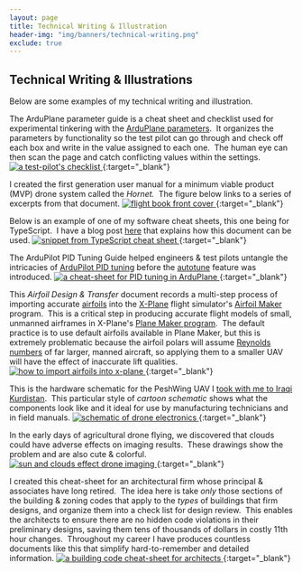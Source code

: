 ```yaml
---
layout: page
title: Technical Writing & Illustration
header-img: "img/banners/technical-writing.png"
exclude: true
---
```


## Technical Writing & Illustrations
Below are some examples of my technical writing and illustration.&nbsp;

The ArduPlane parameter guide is a cheat sheet and checklist used for experimental tinkering with the [ArduPlane parameters](https://ardupilot.org/plane/docs/parameters.html).&nbsp;  It organizes the parameters by functionality so the test pilot can go through and check off each box and write in the value assigned to each one.&nbsp;  The human eye can then scan the page and catch conflicting values within the settings.
[
![a test-pilot's checklist](/img/previews/technical/arduparam.jpg)
](https://i.imgur.com/yzeb0vr.png){:target="_blank"}

I created the first generation user manual for a minimum viable product (MVP) drone system called the *Hornet.*&nbsp; The figure below links to a series of excerpts from that document.
[
![flight book front cover](/img/previews/technical/user.jpg)
](https://drive.google.com/file/d/1f8DMw47fdqSKiiJZiQJo9zwNbjul3_6I/view?usp=sharing){:target="_blank"}

Below is an example of one of my software cheat sheets, this one being for TypeScript.&nbsp;  I have a blog post [here](/the_importance_of_cheat_sheets) that explains how this document can be used.
[
![snippet from TypeScript cheat sheet](/img/previews/software/ts_snippet.jpg)
](https://drive.google.com/file/d/1TsXNU8dgclsMJDegvNkv3W6qUnM8pUCt/view?usp=sharing){:target="_blank"}

The ArduPilot PID Tuning Guide helped engineers & test pilots untangle the intricacies of [ArduPilot PID tuning](https://ardupilot.org/plane/docs/common-tuning.html) before the [autotune](https://ardupilot.org/plane/docs/automatic-tuning-with-autotune.html) feature was introduced.
[
![a cheat-sheet for PID tuning in ArduPlane](/img/previews/technical/PID.jpg)
](https://drive.google.com/file/d/1kNf9HguF5iq-N31Y7b6t5J1cf2pVnpcj/view?usp=sharing){:target="_blank"}

This *Airfoil Design & Transfer* document records a multi-step process of importing accurate [airfoils](https://en.wikipedia.org/wiki/Airfoil) into the [X-Plane](https://www.x-plane.com/) flight simulator's [Airfoil Maker](https://developer.x-plane.com/manuals/airfoil_maker/) program.&nbsp;  This is a critical step in producing accurate flight models of small, unmanned airframes in X-Plane's [Plane Maker program](https://developer.x-plane.com/article/creating-a-basic-aircraft-in-plane-maker/).&nbsp;  The default practice is to use default airfoils available in Plane Maker, but this is extremely problematic because the airfoil polars will assume [Reynolds numbers](https://en.wikipedia.org/wiki/Reynolds_number) of far larger, manned aircraft, so applying them to a smaller UAV will have the effect of inaccurate lift qualities.
[
![how to import airfoils into x-plane](/img/previews/technical/airfoil.jpg)
](https://drive.google.com/file/d/1M-5L5fjQkJFMqbR58Ckn75fcqYV0Owk_/view?usp=sharing){:target="_blank"}

This is the hardware schematic for the PeshWing UAV I [took with me to Iraqi Kurdistan](/kurdistan).&nbsp;  This particular style of *cartoon schematic* shows what the components look like and it ideal for use by manufacturing technicians and in field manuals.
[
![schematic of drone electronics](/img/previews/technical/schematic.pesh.jpg)
](https://i.imgur.com/odznlxk.png){:target="_blank"}

In the early days of agricultural drone flying, we discovered that clouds could have adverse effects on imaging results.&nbsp;  These drawings show the problem and are also cute & colorful.
[
![sun and clouds effect drone imaging](/img/previews/technical/clouds.jpg)
](https://drive.google.com/file/d/1DMURZ2NL_zmtrnnubsLnUFhnwVYmv2Xc/view?usp=sharing){:target="_blank"}

I created this cheat-sheet for an architectural firm whose principal & associates have long retired.&nbsp;  The idea here is take *only* those sections of the building & zoning codes that apply to the *types* of buildings that firm designs, and organize them into a check list for design review.&nbsp;  This enables the architects to ensure there are no hidden code violations in their preliminary designs, saving them tens of thousands of dollars in costly 11th hour changes.&nbsp;  Throughout my career I have produces countless documents like this that simplify hard-to-remember and detailed information.
[
![a building code cheat-sheet for architects](/img/previews/technical/PPCR.jpg)
](https://drive.google.com/file/d/1eKmsGVYmhu2lsvhu4eRYZEHo2iMHiPw7/view?usp=sharing){:target="_blank"}
